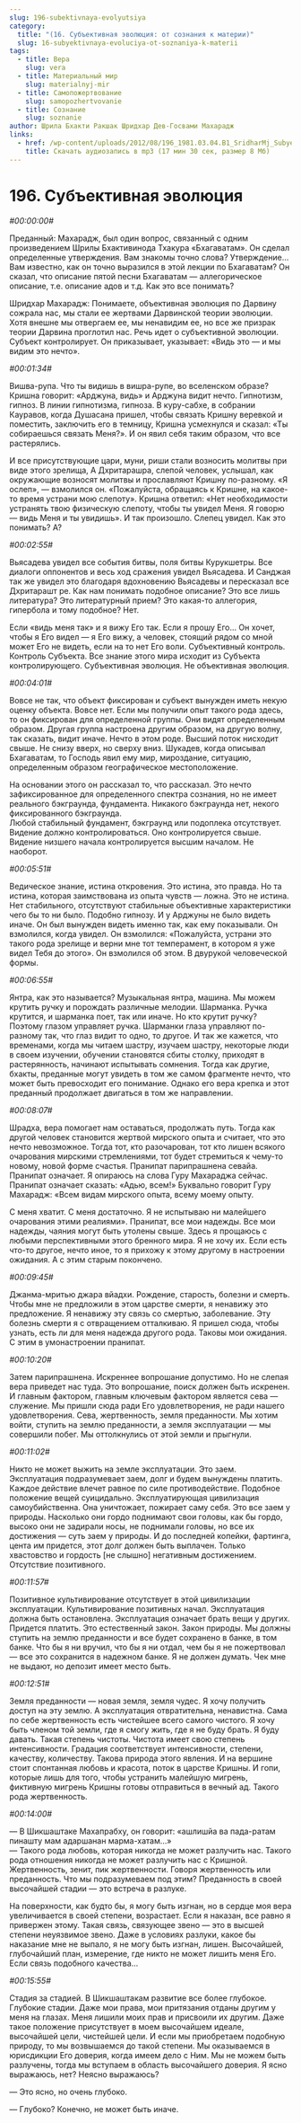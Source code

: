 ```yaml
---
slug: 196-subektivnaya-evolyutsiya
category:
  title: "(16. Субъективная эволюция: от сознания к материи)"
  slug: 16-subyektivnaya-evoluciya-ot-soznaniya-k-materii
tags:
  - title: Вера
    slug: vera
  - title: Материальный мир
    slug: materialnyj-mir
  - title: Самопожертвование
    slug: samopozhertvovanie
  - title: Сознание
    slug: soznanie
author: Шрила Бхакти Ракшак Шридхар Дев-Госвами Махарадж
links:
  - href: /wp-content/uploads/2012/08/196_1981.03.04.B1_SridharMj_Subyektivnaya_Evoluciya.mp3
    title: Скачать аудиозапись в mp3 (17 мин 30 сек, размер 8 Мб)
---
```


# 196. Субъективная эволюция

*#00:00:00#*

Преданный: Махарадж, был один вопрос, связанный с одним произведением Шрилы Бхактивинода Тхакура «Бхагаватам». Он сделал определенные утверждения. Вам знакомы точно слова? Утверждение… Вам известно, как он точно выразился в этой лекции по Бхагаватам? Он сказал, что описание пятой песни Бхагаватам — аллегорическое описание, т.е. описание адов и т.д. Как это все понимать?

Шридхар Махарадж: Понимаете, объективная эволюция по Дарвину сожрала нас, мы стали ее жертвами Дарвинской теории эволюции. Хотя внешне мы отвергаем ее, мы ненавидим ее, но все же призрак теории Дарвина проглотил нас. Речь идет о субъективной эволюции. Субъект контролирует. Он приказывает, указывает: «Видь это — и мы видим это нечто».

*#00:01:34#*

Вишва-рупа. Что ты видишь в вишра-рупе, во вселенском образе? Кришна говорит: «Арджуна, видь» и Арджуна видит нечто. Гипнотизм, гипноз. В линии гипнотизма, гипноза. В куру-сабхе, в собрании Кауравов, когда Душасана пришел, чтобы связать Кришну веревкой и поместить, заключить его в темницу, Кришна усмехнулся и сказал: «Ты собираешься связать Меня?». И он явил себя таким образом, что все растерялись.

И все присутствующие цари, муни, риши стали возносить молитвы при виде этого зрелища, А Дхритарашра, слепой человек, услышал, как окружающие возносят молитвы и прославляют Кришну по-разному. «Я ослеп», — взмолился он. «Пожалуйста, обращаясь к Кришне, на какое-то время устрани мою слепоту». Кришна ответил: «Нет необходимости устранять твою физическую слепоту, чтобы ты увидел Меня. Я говорю — видь Меня и ты увидишь». И так произошло. Слепец увидел. Как это понимать? А?

*#00:02:55#*

Вьясадева увидел все события битвы, поля битвы Курукшетры. Все диалоги оппонентов и весь ход сражения увидел Вьясадева. И Санджая так же увидел это благодаря вдохновению Вьясадевы и пересказал все Дхритарашт ре. Как нам понимать подобное описание? Это все лишь литература? Это литературный прием? Это какая-то аллегория, гипербола и тому подобное? Нет.

Если «видь меня так» и я вижу Его так. Если я прошу Его… Он хочет, чтобы я Его видел — я Его вижу, а человек, стоящий рядом со мной может Его не видеть, если на то нет Его воли. Субъективный контроль. Контроль Субъекта. Все знание этого мира исходит из Субъекта контролирующего. Субъективная эволюция. Не объективная эволюция.

*#00:04:01#*

Вовсе не так, что объект фиксирован и субъект вынужден иметь некую оценку объекта. Вовсе нет. Если мы получили опыт такого рода здесь, то он фиксирован для определенной группы. Они видят определенным образом. Другая группа настроена другим образом, на другую волну, так сказать, видит иначе. Нечто в этом роде. Высший поток нисходит свыше. Не снизу вверх, но сверху вниз. Шукадев, когда описывал Бхагаватам, то Господь явил ему мир, мироздание, ситуацию, определенным образом географическое местоположение.

На основании этого он рассказал то, что рассказал. Это нечто зафиксированное для определенного спектра сознания, но не имеет реального бэкграунда, фундамента. Никакого бэкграунда нет, некого фиксированного бэкграунда.\
Любой стабильный фундамент, бэкграунд или подоплека отсутствует. Видение должно контролироваться. Оно контролируется свыше. Видение низшего начала контролируется высшим началом. Не наоборот.

*#00:05:51#*

Ведическое знание, истина откровения. Это истина, это правда. Но та истина, которая заимствована из опыта чувств — ложна. Это не истина. Нет стабильного, отсутствуют стабильные объективные характеристики чего бы то ни было. Подобно гипнозу. И у Арджуны не было видеть иначе. Он был вынужден видеть именно так, как ему показывали. Он взмолился, когда увидел. Он взмолился: «Пожалуйста, устрани это такого рода зрелище и верни мне тот темперамент, в котором я уже видел Тебя до этого». Он взмолился об этом. В двурукой человеческой формы.

*#00:06:55#*

Янтра, как это называется? Музыкальная янтра, машина. Мы можем крутить ручку и порождать различные мелодии. Шарманка. Ручка крутится, и шарманка поет, так или иначе. Но кто крутит ручку? Поэтому глазом управляет ручка. Шарманки глаза управляют по-разному так, что глаз видит то одно, то другое. И так же кажется, что временами, когда мы читаем шастру, изучаем шастру, некоторые люди в своем изучении, обучении становятся сбиты столку, приходят в растерянность, начинают испытывать сомнения. Тогда как другие, бхакты, преданные могут увидеть в том же самом фрагменте нечто, что может быть превосходит его понимание. Однако его вера крепка и этот преданный продолжает двигаться в том же направлении.

*#00:08:07#*

Шрадха, вера помогает нам оставаться, продолжать путь. Тогда как другой человек становится жертвой мирского опыта и считает, что это нечто невозможное. Тогда тот, кто разочарован, тот кто лишен всякого очарования мирскими стремлениями, тот будет стремиться к чему-то новому, новой форме счастья. Пранипат парипрашнена севайа. Пранипат означает. Я опираюсь на слова Гуру Махараджа сейчас. Пранипат означает сказать: «Адью, всем!» Буквально говорит Гуру Махарадж: «Всем видам мирского опыта, всему моему опыту.

С меня хватит. С меня достаточно. Я не испытываю ни малейшего очарования этими реалиями». Пранипат, все мои надежды. Все мои надежды, чаяния могут быть утолены свыше. Здесь я прощаюсь с любыми перспективными этого бренного мира. Я не хочу их. Если есть что-то другое, нечто иное, то я прихожу к этому другому в настроении ожидания. А с этим старым покончено.

*#00:09:45#*

Джанма-мритью джара вйадхи. Рождение, старость, болезни и смерть. Чтобы мне не предложили в этом царстве смерти, я ненавижу это предложение. Я ненавижу эту связь со смертью, заболевание. Эту болезнь смерти я с отвращением отталкиваю. Я пришел сюда, чтобы узнать, есть ли для меня надежда другого рода. Таковы мои ожидания. С этим в умонастроении пранипат.

*#00:10:20#*

Затем парипрашнена. Искреннее вопрошание допустимо. Но не слепая вера приведет нас туда. Это вопрошание, поиск должен быть искренен. И главным фактором, главным ключевым фактором является сева — служение. Мы пришли сюда ради Его удовлетворения, не ради нашего удовлетворения. Сева, жертвенность, земля преданности. Мы хотим войти, ступить на землю преданности, а земля эксплуатации — мы совершили побег. Мы оттолкнулись от этой земли и прыгнули.

*#00:11:02#*

Никто не может выжить на земле эксплуатации. Это заем. Эксплуатация подразумевает заем, долг и будем вынуждены платить. Каждое действие влечет равное по силе противодействие. Подобное положение вещей суицидально. Эксплуатирующая цивилизация самоубийственна. Она уничтожает, пожирает саму себя. Это все заем у природы. Насколько они гордо поднимают свои головы, как бы гордо, высоко они не задирали носы, не поднимали головы, но все их достижения — суть заем у природы. И до последней копейки, фартинга, цента им придется, этот долг должен быть выплачен. Только хвастовство и гордость [не слышно] негативным достижением. Отсутствие позитивного.

*#00:11:57#*

Позитивное культивирование отсутствует в этой цивилизации эксплуатации. Культивирование позитивных начал. Эксплуатация должна быть остановлена. Эксплуатация означает брать вещи у других. Придется платить. Это естественный закон. Закон природы. Мы должны ступить на землю преданности и все будет сохранено в банке, в том банке. Что бы я ни вручил, что бы я ни отдал, чем бы я не пожертвовал — все это сохранится в надежном банке. Я не должен думать. Чек мне не выдают, но депозит имеет место быть.

*#00:12:51#*

Земля преданности — новая земля, земля чудес. Я хочу получить доступ на эту землю. А эксплуатация отвратительна, ненавистна. Сама по себе жертвенность есть чистейшее всего самого чистого. Я хочу быть членом той земли, где я смогу жить, где я не буду брать. Я буду давать. Такая степень чистоты. Чистота имеет свою степень интенсивности. Градация соответствует интенсивности, степени, качеству, количеству. Такова природа этого явления. И на вершине стоит спонтанная любовь и красота, поток в царстве Кришны. И гопи, которые лишь для того, чтобы устранить малейшую мигрень, фиктивную мигрень Кришны готовы отправиться в вечный ад. Такого рода жертвенность.

*#00:14:00#*

— В Шикшаштаке Махапрабху, он говорит: «ашлишйа ва пада-ратам пинашту мам адаршанан марма-хатам…»\
— Такого рода любовь, которая никогда не может разлучить нас. Такого рода отношения никогда не может разлучить нас с Кришной. Жертвенность, зенит, пик жертвенности. Говоря жертвенность или преданность. Что мы подразумеваем под этим? Преданность в своей высочайшей стадии — это встреча в разлуке.

На поверхности, как будто бы, я могу быть изгнан, но в сердце моя вера увеличивается в своей степени, возрастает. Если я наказан, все равно я привержен этому. Такая связь, связующее звено — это в высшей степени неуязвимое звено. Даже в условиях разлуки, какое бы наказание мне не выпало, я не могу быть изгнан, лишен. Высочайшей, глубочайший план, измерение, где никто не может лишить меня Его. Если связь подобного качества…

*#00:15:55#*

Стадия за стадией. В Шикшаштакам развитие все более глубокое. Глубокие стадии. Даже мои права, мои притязания отданы другим у меня на глазах. Меня лишили моих прав и присвоили их другим. Даже такое положение присутствует в моем высочайшем идеале, высочайшей цели, чистейшей цели. И если мы приобретаем подобную природу, то мы возвышаемся до такой степени. Мы оказываемся в юрисдикции Его доверия, когда имеем дело с Ним. Мы не можем быть разлучены, тогда мы вступаем в область высочайшего доверия. Я ясно выражаюсь, нет? Неясно выражаюсь?

— Это ясно, но очень глубоко.

— Глубоко? Конечно, не может быть иначе.

